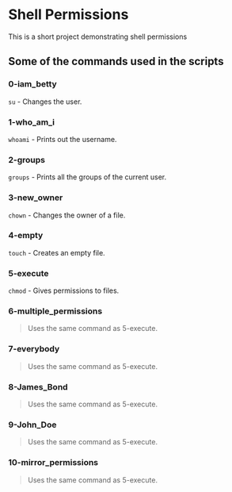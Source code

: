 # Shell Permissions

This is a short project demonstrating shell permissions

## Some of the commands used in the scripts

### 0-iam_betty

`su` - Changes the user.

### 1-who_am_i

`whoami` - Prints out the username.

### 2-groups

`groups` - Prints all the groups of the current user.

### 3-new_owner

`chown` - Changes the owner of a file.

### 4-empty

`touch` - Creates an empty file.

### 5-execute

`chmod` - Gives permissions to files.
 
### 6-multiple_permissions

> Uses the same command as 5-execute.

### 7-everybody

> Uses the same command as 5-execute.

### 8-James_Bond

> Uses the same command as 5-execute.

### 9-John_Doe

> Uses the same command as 5-execute.

### 10-mirror_permissions

> Uses the same command as 5-execute.



